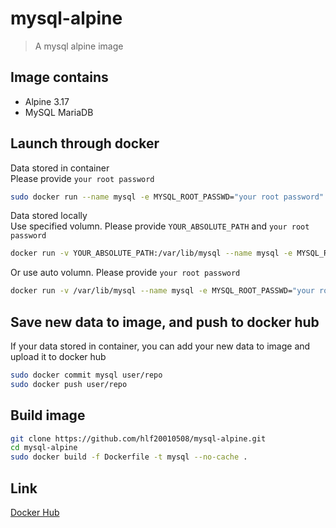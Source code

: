 # mysql-alpine
> A mysql alpine image

## Image contains
- Alpine 3.17
- MySQL MariaDB

## Launch through docker
Data stored in container  
Please provide `your root password`
```sh
sudo docker run --name mysql -e MYSQL_ROOT_PASSWD="your root password" -p 3306:3306 --restart always -d hlf01/mysql-alpine
```

Data stored locally  
Use specified volumn. Please provide `YOUR_ABSOLUTE_PATH` and `your root password`
```sh
docker run -v YOUR_ABSOLUTE_PATH:/var/lib/mysql --name mysql -e MYSQL_ROOT_PASSWD="your root password" -p 3306:3306 --restart always -d hlf01/mysql-alpine
```

Or use auto volumn. Please provide `your root password`
```sh
docker run -v /var/lib/mysql --name mysql -e MYSQL_ROOT_PASSWD="your root password" -p 3306:3306 --restart always -d hlf01/mysql-alpine
```

## Save new data to image, and push to docker hub
If your data stored in container, you can add your new data to image and upload it to docker hub
```sh
sudo docker commit mysql user/repo
sudo docker push user/repo
```

## Build image
```sh
git clone https://github.com/hlf20010508/mysql-alpine.git
cd mysql-alpine
sudo docker build -f Dockerfile -t mysql --no-cache .
```

## Link
[Docker Hub](https://hub.docker.com/repository/docker/hlf01/mysql-alpine)
